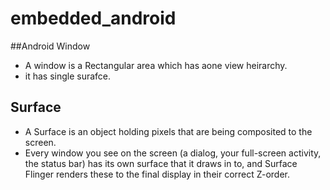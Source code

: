 # embedded_android

##Android Window
  * A window is a Rectangular area which has aone view heirarchy.
  * it has single surafce.
 
 
 
 
## Surface
  * A Surface is an object holding pixels that are being composited to the screen.
  * Every window you see on the screen (a dialog, your full-screen activity, the status bar) has its own surface that it draws in to, 
    and Surface Flinger renders these to the final display in their correct Z-order. 
